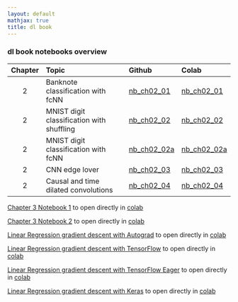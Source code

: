 ```yaml
---
layout: default
mathjax: true
title: dl book
---
```

<h3>dl book notebooks overview</h3>


| Chapter  |      Topic    |      Github    |      Colab    |
|:--------:|:--------------|:---------------|:--------------|
| 2        | Banknote classification with fcNN |[nb_ch02_01](https://github.com/tensorchiefs/dl_book/blob/master/chapter_02/nb_ch02_01.ipynb) |[nb_ch02_01](https://colab.research.google.com/github/tensorchiefs/dl_book/blob/master/chapter_02/nb_ch02_01.ipynb)
| 2        |MNIST digit classification with shuffling|[nb_ch02_02](https://github.com/tensorchiefs/dl_book/blob/master/chapter_02/nb_ch02_02.ipynb) |[nb_ch02_02](https://colab.research.google.com/github/tensorchiefs/dl_book/blob/master/chapter_02/nb_ch02_02.ipynb)
| 2        |MNIST digit classification with fcNN|[nb_ch02_02a](https://github.com/tensorchiefs/dl_book/blob/master/chapter_02/nb_ch02_02a.ipynb) |[nb_ch02_02a](https://colab.research.google.com/github/tensorchiefs/dl_book/blob/master/chapter_02/nb_ch02_02a.ipynb)
| 2        |CNN edge lover|[nb_ch02_03](https://github.com/tensorchiefs/dl_book/blob/master/chapter_02/nb_ch02_03.ipynb) |[nb_ch02_03](https://colab.research.google.com/github/tensorchiefs/dl_book/blob/master/chapter_02/nb_ch02_03.ipynb)
| 2        |Causal and time dilated convolutions|[nb_ch02_04](https://github.com/tensorchiefs/dl_book/blob/master/chapter_02/nb_ch02_04.ipynb) |[nb_ch02_04](https://colab.research.google.com/github/tensorchiefs/dl_book/blob/master/chapter_02/nb_ch02_04.ipynb)


[Chapter 3 Notebook 1](https://github.com/tensorchiefs/dl_book/blob/master/chapter_03/mse_loss_gradient_descent_1d.ipynb) to open directly in [colab](https://colab.research.google.com/github/tensorchiefs/dl_book/blob/master/chapter_03/mse_loss_gradient_descent_1d.ipynb)  

[Chapter 3 Notebook 2](https://github.com/tensorchiefs/dl_book/blob/master/chapter_03/mse_loss_gradient_descent_2d.ipynb) to open directly in [colab](https://colab.research.google.com/github/tensorchiefs/dl_book/blob/master/chapter_03/mse_loss_gradient_descent_2d.ipynb)  

[Linear Regression gradient descent with Autograd](https://github.com/tensorchiefs/dl_book/blob/master/chapter_03/gradient_descent_with_autograd.ipynb) to open directly in [colab](https://colab.research.google.com/github/tensorchiefs/dl_book/blob/master/chapter_03/gradient_descent_with_autograd.ipynb)   

[Linear Regression gradient descent with TensorFlow](https://github.com/tensorchiefs/dl_book/blob/master/chapter_03/gradient_descent_with_tensorflow.ipynb) to open directly in [colab](https://colab.research.google.com/github/tensorchiefs/dl_book/blob/master/chapter_03/gradient_descent_with_tensorflow.ipynb)  

[Linear Regression gradient descent with TensorFlow Eager](https://github.com/tensorchiefs/dl_book/blob/master/chapter_03/gradient_descent_with_tf_eager.ipynb) to open directly in [colab](https://colab.research.google.com/github/tensorchiefs/dl_book/blob/master/chapter_03/gradient_descent_with_tf_eager.ipynb)  

[Linear Regression gradient descent with Keras](https://github.com/tensorchiefs/dl_book/blob/master/chapter_03/gradient_descent_with_keras.ipynb) to open directly in [colab](https://colab.research.google.com/github/tensorchiefs/dl_book/blob/master/chapter_03/gradient_descent_with_keras.ipynb)

